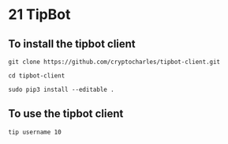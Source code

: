 # 21 TipBot

## To install the tipbot client

`git clone https://github.com/cryptocharles/tipbot-client.git`

`cd tipbot-client`

`sudo pip3 install --editable .`

## To use the tipbot client

`tip username 10`
